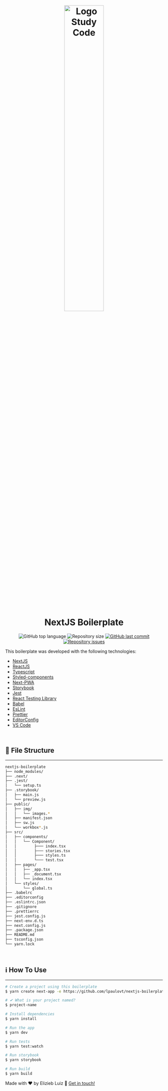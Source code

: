 <h1 align="center">
    <img alt="Logo Study Code" src="https://github.com/eliziebluiz/StudyCode/blob/main/studycode/Files/vers%C3%A3o1.png" width="50%"
/>
    <br>
    NextJS Boilerplate
</h1>

<p align="center">
  <img alt="GitHub top language" src="https://img.shields.io/github/languages/top/lpaulovt/nextjs-boilerplate.svg">
  <img alt="Repository size" src="https://img.shields.io/github/repo-size/lpaulovt/nextjs-boilerplate.svg">
  <a href="https://github.com/lpaulovt/nextjs-boilerplater/commits/master">
    <img alt="GitHub last commit" src="https://img.shields.io/github/last-commit/lpaulovt/nextjs-boilerplate.svg">
  </a>

  <a href="https://github.com/lpaulovt/nextjs-boilerplate/issues">
    <img alt="Repository issues" src="https://img.shields.io/github/issues/lpaulovt/nextjs-boilerplate.svg">
  </a>
</p>

This boilerplate was developed with the following technologies:

- [NextJS]()
- [ReactJS]()
- [Typescript]()
- [Styled-components](https://www.styled-components.com/)
- [Next-PWA]()
- [Storybook]()
- [Jest]()
- [React Testing Library]()
- [Babel]()
- [EsLint]()
- [Prettier]()
- [EditorConfig]()
- [VS Code](vscode)

<br>

## :memo: File Structure

---

```bash
nextjs-boilerplate
├── node_modules/
├── .next/
├── .jest/
│   └── setup.ts
├── .storybook/
│   ├── main.js
│   └── preview.js
├── public/
│   ├── img/
│   │   └── images.*
│   ├── manifest.json
│   ├── sw.js
│   └── workbox*.js
├── src/
│   ├── components/
│   │   └── Component/
│   │        ├─── index.tsx
│   │        ├─── stories.tsx
│   │        ├─── styles.ts
│   │        └─── test.tsx
│   ├── pages/
│   │   ├── _app.tsx
│   │   ├── _document.tsx
│   │   └── index.tsx
│   └── styles/
│       └── global.ts
├── .babelrc
├── .editorconfig
├── .eslintrc.json
├── .gitignore
├── .prettierrc
├── jest.config.js
├── next-env.d.ts
├── next.config.js
├── .package.json
├── README.md
├── tsconfig.json
└── yarn.lock
```

<br>

## :information_source: How To Use

---

```bash
# Create a project using this boilerplate
$ yarn create next-app -e https://github.com/lpaulovt/nextjs-boilerplate

# ✔ What is your project named?
$ project-name

# Install dependencies
$ yarn install

# Run the app
$ yarn dev

# Run tests
$ yarn test:watch

# Run storybook
$ yarn storybook

# Run build
$ yarn build
```

Made with ♥ by Elizieb Luiz :wave: [Get in touch!](https://www.linkedin.com/in/elizieb-luiz-798994183/)
